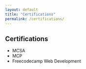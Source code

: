```yaml
---
layout: default
title: "Certifications"
permalink: /certifications/
---
```


## Certifications

- MCSA
- MCP
- Freecodecamp Web Development

